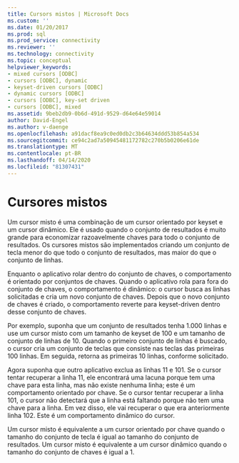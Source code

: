 ```yaml
---
title: Cursors mistos | Microsoft Docs
ms.custom: ''
ms.date: 01/20/2017
ms.prod: sql
ms.prod_service: connectivity
ms.reviewer: ''
ms.technology: connectivity
ms.topic: conceptual
helpviewer_keywords:
- mixed cursors [ODBC]
- cursors [ODBC], dynamic
- keyset-driven cursors [ODBC]
- dynamic cursors [ODBC]
- cursors [ODBC], key-set driven
- cursors [ODBC], mixed
ms.assetid: 9beb2db9-0b6d-491d-9529-d64e64e59014
author: David-Engel
ms.author: v-daenge
ms.openlocfilehash: a91dacf8ea9c0ed0db2c3b64634ddd53b854a534
ms.sourcegitcommit: ce94c2ad7a50945481172782c270b5b0206e61de
ms.translationtype: MT
ms.contentlocale: pt-BR
ms.lasthandoff: 04/14/2020
ms.locfileid: "81307431"
---
```

# <a name="mixed-cursors"></a>Cursores mistos

Um cursor misto é uma combinação de um cursor orientado por keyset e um cursor dinâmico. Ele é usado quando o conjunto de resultados é muito grande para economizar razoavelmente chaves para todo o conjunto de resultados. Os cursores mistos são implementados criando um conjunto de tecla menor do que todo o conjunto de resultados, mas maior do que o conjunto de linhas.  
  
 Enquanto o aplicativo rolar dentro do conjunto de chaves, o comportamento é orientado por conjuntos de chaves. Quando o aplicativo rola para fora do conjunto de chaves, o comportamento é dinâmico: o cursor busca as linhas solicitadas e cria um novo conjunto de chaves. Depois que o novo conjunto de chaves é criado, o comportamento reverte para keyset-driven dentro desse conjunto de chaves.  
  
 Por exemplo, suponha que um conjunto de resultados tenha 1.000 linhas e use um cursor misto com um tamanho de keyset de 100 e um tamanho de conjunto de linhas de 10. Quando o primeiro conjunto de linhas é buscado, o cursor cria um conjunto de teclas que consiste nas teclas das primeiras 100 linhas. Em seguida, retorna as primeiras 10 linhas, conforme solicitado.  
  
 Agora suponha que outro aplicativo exclua as linhas 11 e 101. Se o cursor tentar recuperar a linha 11, ele encontrará uma lacuna porque tem uma chave para esta linha, mas não existe nenhuma linha; este é um comportamento orientado por chave. Se o cursor tentar recuperar a linha 101, o cursor não detectará que a linha está faltando porque não tem uma chave para a linha. Em vez disso, ele vai recuperar o que era anteriormente linha 102. Este é um comportamento dinâmico do cursor.  
  
 Um cursor misto é equivalente a um cursor orientado por chave quando o tamanho do conjunto de tecla é igual ao tamanho do conjunto de resultados. Um cursor misto é equivalente a um cursor dinâmico quando o tamanho do conjunto de chaves é igual a 1.
